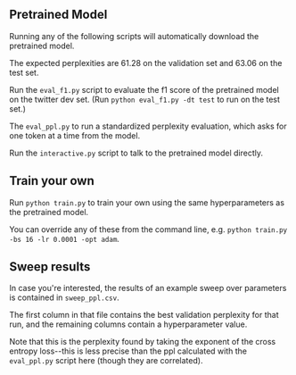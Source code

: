 ## Pretrained Model

Running any of the following scripts will automatically download the pretrained model.

The expected perplexities are 61.28 on the validation set and 63.06 on the test set.

Run the `eval_f1.py` script to evaluate the f1 score of the pretrained model on the twitter dev set. (Run `python eval_f1.py -dt test` to run on the test set.)

The `eval_ppl.py` to run a standardized perplexity evaluation, which asks for one token at a time from the model.

Run the `interactive.py` script to talk to the pretrained model directly.

## Train your own

Run `python train.py` to train your own using the same hyperparameters as the pretrained model.

You can override any of these from the command line, e.g. `python train.py -bs 16 -lr 0.0001 -opt adam`.

## Sweep results

In case you're interested, the results of an example sweep over parameters is contained in `sweep_ppl.csv`.

The first column in that file contains the best validation perplexity for that run, and the remaining columns contain a hyperparameter value.

Note that this is the perplexity found by taking the exponent of the cross entropy loss--this is less precise than the ppl calculated with the `eval_ppl.py` script here (though they are correlated).
